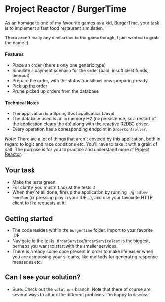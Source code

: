 # Project Reactor / BurgerTime

As an homage to one of my favourite games as a kid, [BurgerTime](https://en.wikipedia.org/wiki/BurgerTime), your task is
to implement a fast food restaurant simulation.

There aren't really any similarities to the game though, I just wanted to grab the name :)

#### Features

- Place an order (there's only one generic type)
- Simulate a payment scenario for the order (paid, insufficient funds, timeout)
- Prepare the order, with the status transitions new-preparing-ready
- Pick up the order
- Prune picked up orders from the database

#### Technical Notes

- The application is a Spring Boot application (Java)
- The database used is an in memory H2 (no persistence, so a restart of the application clears the db) along with the
  reactive R2DBC driver.
- Every operation has a corresponding endpoint in `OrderController`.

*Note:* There are a lot of things that aren't covered by this application, both in regard to logic and race conditions
etc. You'll have to take it with a grain of salt. The purpose is for you to practice and understand more
of [Project Reactor](https://projectreactor.io/).

## Your task

- Make the tests green!
- For clarity, you mustn't adjust the tests :)
- When they're all done, fire up the application by running `./gradlew bootRun` (or pressing play in your IDE...), and
  use your favourite HTTP client to fire requests at it!

## Getting started

- The code resides within the `burgertime` folder. Import to your favorite IDE
- Navigate to the tests. `OrderService`/`OrderServiceTest` is the biggest, perhaps you want to start with the smaller
  services.
- There is already some code present in order to make life easier when you are composing your streams, like methods for
  generating response messages etc.

## Can I see your solution?

- Sure. Check out the `solutions` branch. Note that there of course are several ways to attack the different problems. I'm happy to discuss!